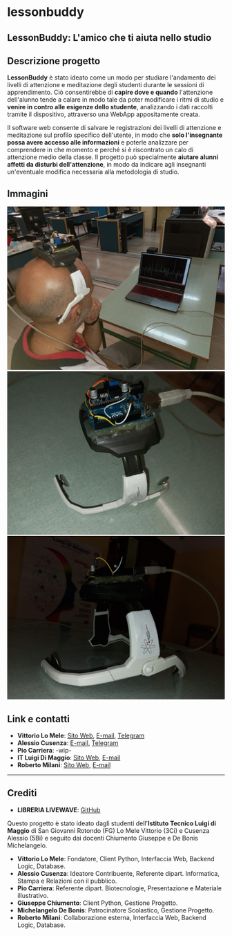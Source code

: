 # lessonbuddy
## LessonBuddy: L'amico che ti aiuta nello studio

## Descrizione progetto

**LessonBuddy** è stato ideato come un modo per studiare l'andamento dei livelli di
attenzione e meditazione degli studenti durante le sessioni di apprendimento. Ciò consentirebbe di **capire dove e quando** l'attenzione dell'alunno tende a calare in modo tale da poter modificare i ritmi di studio e **venire in contro alle esigenze dello studente**, analizzando i dati raccolti tramite il dispositivo, attraverso una WebApp appositamente creata.

Il software web consente di salvare le registrazioni dei livelli di attenzione e meditazione sul profilo specifico dell'utente, in modo che **solo l'insegnante possa avere accesso alle informazioni** e poterle analizzare per comprendere in che momento e perché si è riscontrato un calo di attenzione medio della classe. Il progetto può specialmente **aiutare alunni affetti da disturbi dell'attenzione**, in modo da indicare agli insegnanti un'eventuale modifica necessaria alla metodologia di studio.

## Immagini

![Prof De Bonis con Progetto](/pi/db.jpeg "Il prof. De Bonis che indossa il progetto.")  
![Closeup](/pi/closeup.jpeg "Scheda arduino e regolatore da vicino.")  
![Di lato](/pi/side.jpeg "Progetto di lato.")

## Link e contatti

- **Vittorio Lo Mele**: [Sito Web](https://vitto.dev), [E-mail](mailto:hi@vitto.dev), [Telegram](https://t.me/mrbackslash_it)
- **Alessio Cusenza**: [E-mail](mailto:alessiocusenza2@gmail.com), [Telegram](https://t.me/Axel_cus26)
- **Pio Carriera**: -wip-
- **IT Luigi Di Maggio**: [Sito Web](https://isdimaggio.it), [E-mail](mailto:fgtf17000v@istruzione.it)
- **Roberto Milani**: [Sito Web](https://t.me/BerryCave), [E-mail](mailto:roberto@berrycave.tech)

-------

## Crediti

- **LIBRERIA LIVEWAVE**: [GitHub](https://github.com/oskbed/python-ThinkGear-MindWave)

Questo progetto è stato ideato dagli studenti dell'**Istituto Tecnico Luigi di Maggio** di San Giovanni Rotondo (FG) Lo Mele Vittorio (3Ci) e Cusenza Alessio (5Bi) e seguito dai docenti Chiumento Giuseppe e De Bonis Michelangelo.

- **Vittorio Lo Mele**: Fondatore, Client Python, Interfaccia Web, Backend Logic, Database.
- **Alessio Cusenza**: Ideatore Contribuente, Referente dipart. Informatica, Stampa e Relazioni con il pubblico.
- **Pio Carriera**: Referente dipart. Biotecnologie, Presentazione e Materiale illustrativo.
- **Giuseppe Chiumento**: Client Python, Gestione Progetto.
- **Michelangelo De Bonis**: Patrocinatore Scolastico, Gestione Progetto.
- **Roberto Milani**: Collaborazione esterna, Interfaccia Web, Backend Logic, Database.

